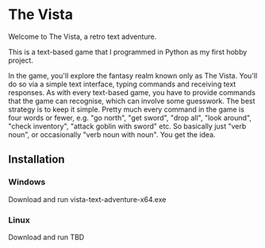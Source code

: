# The Vista
Welcome to The Vista, a retro text adventure.

This is a text-based game that I programmed in Python as my first hobby project.

In the game, you'll explore the fantasy realm known only as The Vista. You'll do so via a simple text interface, typing commands and receiving text responses. As with every text-based game, you have to provide commands that the game can recognise, which can involve some guesswork. The best strategy is to keep it simple. Pretty much every command in the game is four words or fewer, e.g. \"go north\", \"get sword\", \"drop all\", \"look around\", \"check inventory\", \"attack goblin with sword\" etc. So basically just \"verb noun\", or occasionally \"verb noun with noun\". You get the idea.

## Installation
### Windows
Download and run vista-text-adventure-x64.exe

### Linux
Download and run TBD
